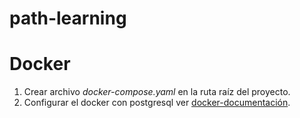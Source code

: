 # path-learning

# Docker
  1. Crear archivo *docker-compose.yaml* en la ruta raíz del proyecto. 
  2. Configurar el docker con postgresql ver [docker-documentación](https://hub.docker.com/_/postgres).
